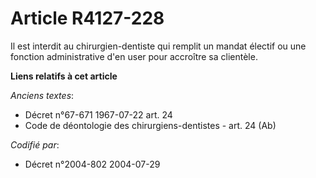 # Article R4127-228

Il est interdit au chirurgien-dentiste qui remplit un mandat électif ou une fonction administrative d'en user pour accroître
sa clientèle.

**Liens relatifs à cet article**

_Anciens textes_:

  - Décret n°67-671 1967-07-22 art. 24
  - Code de déontologie des chirurgiens-dentistes - art. 24 (Ab)

_Codifié par_:

  - Décret n°2004-802 2004-07-29
